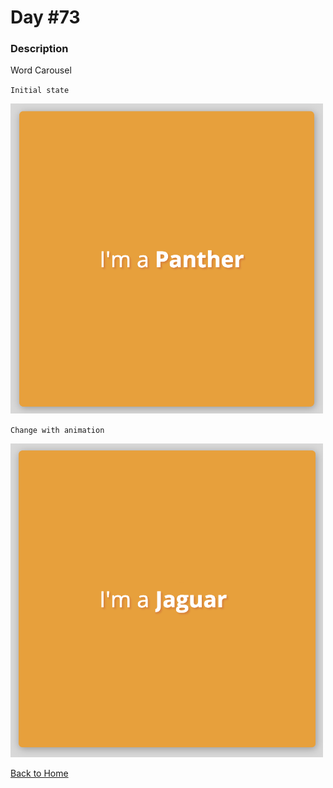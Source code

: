 # Day #73

### Description

Word Carousel

`Initial state`

<img src='./assets/image-final-1.png' width=500>

`Change with animation`

<img src='./assets/image-final-2.png' width=500>

[Back to Home](..)
